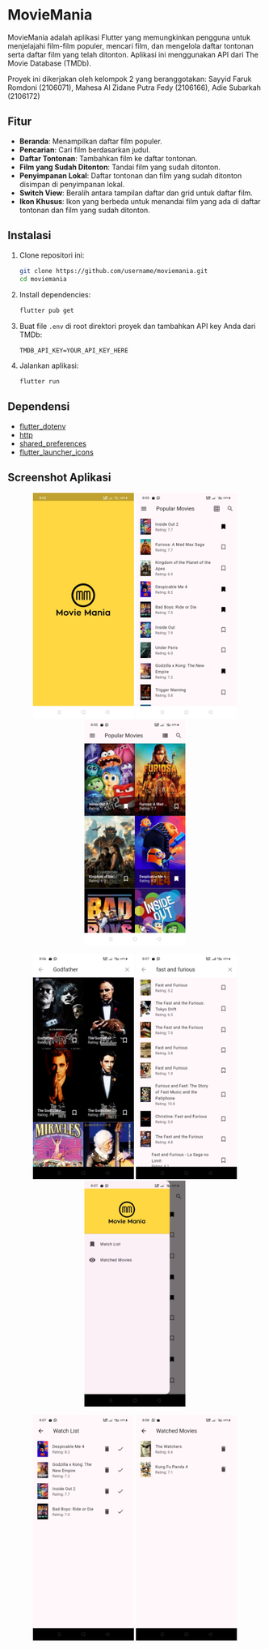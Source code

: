# MovieMania

MovieMania adalah aplikasi Flutter yang memungkinkan pengguna untuk menjelajahi film-film populer, mencari film, dan mengelola daftar tontonan serta daftar film yang telah ditonton. Aplikasi ini menggunakan API dari The Movie Database (TMDb).

Proyek ini dikerjakan oleh kelompok 2 yang beranggotakan: Sayyid Faruk Romdoni (2106071), Mahesa Al Zidane Putra Fedy (2106166), Adie Subarkah (2106172)

## Fitur

- **Beranda**: Menampilkan daftar film populer.
- **Pencarian**: Cari film berdasarkan judul.
- **Daftar Tontonan**: Tambahkan film ke daftar tontonan.
- **Film yang Sudah Ditonton**: Tandai film yang sudah ditonton.
- **Penyimpanan Lokal**: Daftar tontonan dan film yang sudah ditonton disimpan di penyimpanan lokal.
- **Switch View**: Beralih antara tampilan daftar dan grid untuk daftar film.
- **Ikon Khusus**: Ikon yang berbeda untuk menandai film yang ada di daftar tontonan dan film yang sudah ditonton.

## Instalasi

1. Clone repositori ini:

   ```bash
   git clone https://github.com/username/moviemania.git
   cd moviemania
   ```

2. Install dependencies:

   ```bash
   flutter pub get
   ```

3. Buat file `.env` di root direktori proyek dan tambahkan API key Anda dari TMDb:

   ```env
   TMDB_API_KEY=YOUR_API_KEY_HERE
   ```

4. Jalankan aplikasi:

   ```bash
   flutter run
   ```

## Dependensi

- [flutter_dotenv](https://pub.dev/packages/flutter_dotenv)
- [http](https://pub.dev/packages/http)
- [shared_preferences](https://pub.dev/packages/shared_preferences)
- [flutter_launcher_icons](https://pub.dev/packages/flutter_launcher_icons)

## Screenshot Aplikasi

<p align="center">
  <img src="https://github.com/sayyidfaruk/movie_mania/blob/main/assets/Screenshot/Screenshot_2024-07-07-20-05-12-40_467fa3fbe539914f0cdda59fde860c3b.jpg" alt="Screenshot 1" width="200"/>
  <img src="https://github.com/sayyidfaruk/movie_mania/blob/main/assets/Screenshot/Screenshot_2024-07-07-20-05-45-42_467fa3fbe539914f0cdda59fde860c3b.jpg" alt="Screenshot 2" width="200"/>
   <img src="https://github.com/sayyidfaruk/movie_mania/blob/main/assets/Screenshot/Screenshot_2024-07-07-20-05-50-53_467fa3fbe539914f0cdda59fde860c3b.jpg" alt="Screenshot 3" width="200"/>
</p>

<p align="center">
  <img src="https://github.com/sayyidfaruk/movie_mania/blob/main/assets/Screenshot/Screenshot_2024-07-07-20-06-43-35_467fa3fbe539914f0cdda59fde860c3b.jpg" alt="Screenshot 4" width="200"/>
  <img src="https://github.com/sayyidfaruk/movie_mania/blob/main/assets/Screenshot/Screenshot_2024-07-07-20-07-28-22_467fa3fbe539914f0cdda59fde860c3b.jpg" alt="Screenshot 5" width="200"/>
   <img src="https://github.com/sayyidfaruk/movie_mania/blob/main/assets/Screenshot/Screenshot_2024-07-07-20-07-42-08_467fa3fbe539914f0cdda59fde860c3b.jpg" alt="Screenshot 6" width="200"/>
</p>

<p align="center">
  <img src="https://github.com/sayyidfaruk/movie_mania/blob/main/assets/Screenshot/Screenshot_2024-07-07-20-07-37-97_467fa3fbe539914f0cdda59fde860c3b.jpg" alt="Screenshot 4" width="200"/>
  <img src="https://github.com/sayyidfaruk/movie_mania/blob/main/assets/Screenshot/Screenshot_2024-07-07-20-08-22-55_467fa3fbe539914f0cdda59fde860c3b.jpg" alt="Screenshot 5" width="200"/>
</p>

